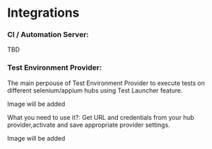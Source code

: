 # Integrations


### CI / Automation Server:
TBD

### Test Environment Provider:
The main perpouse of Test Environment Provider to execute tests on different selenium/appium hubs using Test Launcher feature.

Image will be added

What you need to use it?:
Get URL and credentials from your hub provider,activate and save appropriate provider settings. 

Image will be added

